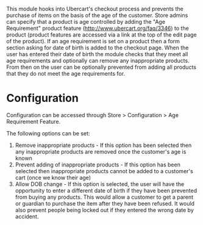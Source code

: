 This module hooks into Ubercart's checkout process and prevents the purchase of items on the basis of the age of the
customer. Store admins can specify that a product is age controlled by adding the "Age Requirement" product feature
(http://www.ubercart.org/faq/3346) to the product (product features are accessed via a link at the top of the edit page
of the product). If an age requirement is set on a product then a form section asking for date of birth is added to the
checkout page. When the user has entered their date of birth the module checks that they meet all age requirements and
optionally can remove any inappropriate products. From then on the user can be optionally prevented from adding all
products that they do not meet the age requirements for.

Configuration
=============

Configuration can be accessed through Store > Configuration > Age Requirement Feature.

The following options can be set:

1. Remove inappropriate products - If this option has been selected then any inappropriate products are removed once the
customer's age is known
2. Prevent adding of inappropriate products - If this option has been selected then inappropriate products cannot be added
to a customer's cart (once we know their age)
3. Allow DOB change - If this option is selected, the user will have the opportunity to enter a different date of birth
if they have been prevented from buying any products. This would allow a customer to get a parent or guardian to purchase
the item after they have been refused. It would also prevent people being locked out if they entered the wrong date by accident.

